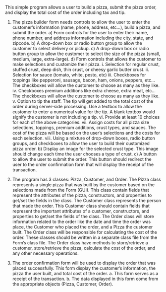 This simple program  allows a user to build a pizza, submit the pizza order, and display the total cost of the order including tax and tip. 
1.	The pizza builder form needs controls to allow the user to enter the customer’s information (name, phone, address, etc…), build a pizza, and submit the order.
a) Form controls for the user to enter their name, phone number, and address information including the city, state, and zipcode.
b)	 A drop-down box or radio button group to allow the customer to select delivery or pickup.
c)	 A drop-down box or radio button group to allow the customer to select the size of the pizza (small, medium, large, extra-large).
d)	 Form controls that allows the customer to make selections and customize their pizza.
i.	Selection for regular crust, stuffed crust, deep dish, thin crust, or cheesy garlic butter crust.
ii.	Selection for sauce (tomato, white, pesto, etc) 
iii.	Checkboxes for toppings like pepperoni, sausage, bacon, ham, onions, peppers, etc… The checkboxes will allow the customer to choose as many as they like.
iv.	Checkboxes premium additions like extra cheese, extra meat, etc… The checkboxes will allow the customer to choose as many as they like.
v.	Option to tip the staff. The tip will get added to the total cost of the order during server-side processing. Use a textbox to allow the customer to enter a numerical value for the tip. A blank textbox would signify the customer is not including a tip.
vi.	Provide at least 10 choices for each of the above categories.
vii. Assign costs for all pizza size selections, toppings, premium additions, crust types, and sauces. The cost of the pizza will be based on the user’s selections and the costs for each selection. 
viii.	Using a mixture of drop-down boxes, radio button groups, and checkboxes to allow the user to build their customized pizza order.
b)	Display an image for the selected crust type. This image should change each time the user chooses a type of crust. 
c)	 A button to allow the user to submit the order. This button should redirect the user to the order confirmation form that will display the receipt of the transaction.

2.	The program has 3 classes: Pizza, Customer, and Order. The Pizza class represents a single pizza that was built by the customer based on the selections made from the Form (GUI). This class contain fields that represent the attributes of the pizza, constructors, and properties to get/set the fields in the class. The Customer class represents the person that made the order. This Customer class should contain fields that represent the important attributes of a customer, constructors, and properties to get/set the fields of the class. The Order class will store information related to the order like the date and time the order was place, the Customer who placed the order, and a Pizza the customer built. The Order class will be responsible for calculating the cost of the order.  These classes should be written in a separate class file from the Form’s class file. The Order class  have methods to store/retrieve a customer, store/retrieve the pizza, calculate the cost of the order, and any other necessary operations.
3.	The order confirmation form will be used to display the order that was placed successfully. This form  display the customer’s information, the pizza the user built, and total cost of the order. 
a.	This form serves as a receipt of the transaction.
b.	The data displayed in this form come from the appropriate objects (Pizza, Customer, Order).



